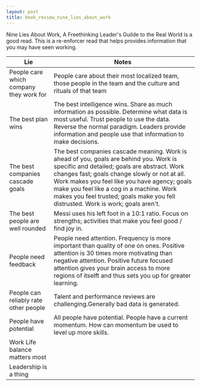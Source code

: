 ```yaml
---
layout: post
title: book_review_nine_lies_about_work
---
```


Nine Lies About Work, A Freethinking Leader's Guilde to the Real World is a good read. This is a re-enforcer read that helps provides information that you may have seen working.

|Lie|Notes|
|---------|------|
|People care which company they work for|People care about their most localized team, those people in the team and the culture and rituals of that team|
|The best plan wins|The best intelligence wins. Share as much information as possible. Determine what data is most useful. Trust people to use the data. Reverse the normal paradigm. Leaders provide information and people use that information to make decisions.|
|The best companies cascade goals| The best companies cascade meaning. Work is ahead of you, goals are behind you. Work is specific and detailed; goals are abstract. Work changes fast; goals change slowly or not at all. Work makes you feel like you have agency; goals make you feel like a cog in a machine. Work makes you feel trusted; goals make you fell distrusted. Work is work; goals aren't. |
|The best people are well rounded|Messi uses his left foot in a 10:1 ratio. Focus on strengths; activities that make you feel good / find joy in.|
|People need feedback|People need attention. Frequency is more important than quality of one on ones. Positive attention is 30 times more motivating than negative attention. Positive future focused attention gives your brain access to more regions of itselft and thus sets you up for greater learning.|
|People can reliably rate other people|Talent and performance reviews are challenging.Generally bad data is generated.|
|People have potential|All people have potential. People have a current momentum. How can momentum be used to level up more skills.|
|Work Life balance matters most||
|Leadership is a thing||
